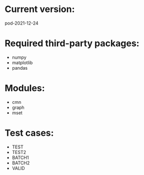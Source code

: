 # Current version: 
pod-2021-12-24

# Required third-party packages:
* numpy
* matplotlib
* pandas

# Modules:
* cmn
* graph
* mset

# Test cases:
* TEST
* TEST2
* BATCH1
* BATCH2
* VALID

